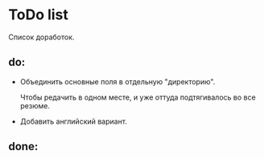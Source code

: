# ToDo list

Список доработок.

## do:

- Объединить основные поля в отдельную "директорию".

    Чтобы редачить в одном месте, и уже оттуда подтягивалось во все резюме.

- Добавить английский вариант.

## done:
